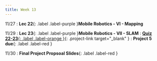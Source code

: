 ```yaml
---
title: Week 13
---
```


11/27
: **Lec 22**{: .label .label-purple }**Mobile Robotics - VI - Mapping**

11/29
: **Lec 23**{: .label .label-purple }**Mobile Robotics - VII - SLAM**
: [**Quiz 22-23**{: .label .label-orange }](https://www.gradescope.com/courses/611231){: .project-link target="_blank" }
: **Project 5 due**{: .label .label-red }

11/30
: **Final Project Propsoal Slides**{: .label .label-red }

<!-- 11/27
: **Lec 22**{: .label .label-purple }[**Mobile Robotics - VI - Mapping**](/CSCI5551-Fall23-S2/assets/slides/lec22_mobile_robotics_6_mapping.pdf){: target="_blank" }

11/29
: **Lec 23**{: .label .label-purple }[**Mobile Robotics - VII - SLAM**](/CSCI5551-Fall23-S2/assets/slides/lec23_mobile_robotics_7_SLAM.pdf){: target="_blank" }
: [**Quiz 22-23**{: .label .label-orange }](https://www.gradescope.com/courses/611231){: .project-link target="_blank" }
: **Project 5 due**{: .label .label-red }

11/30
: **Final Project Propsoal Slides**{: .label .label-red } -->
